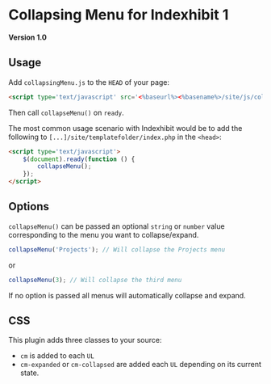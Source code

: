 Collapsing Menu for Indexhibit 1
================================

**Version 1.0**

## Usage
Add `collapsingMenu.js` to the `HEAD` of your page:

```html
<script type='text/javascript' src='<%baseurl%><%basename%>/site/js/collapsingMenu.js'></script>
```

Then call `collapseMenu()` on `ready`.

The most common usage scenario with Indexhibit would be to add the following to `[...]/site/templatefolder/index.php` in the `<head>`:

```html
<script type='text/javascript'>
    $(document).ready(function () {
        collapseMenu();
    });
</script>
```

## Options
`collapseMenu()` can be passed an optional `string` or `number` value corresponding to the menu you want to collapse/expand.

```js
collapseMenu('Projects'); // Will collapse the Projects menu
```

or

```js
collapseMenu(3); // Will collapse the third menu
```

If no option is passed all menus will automatically collapse and expand.

## CSS
This plugin adds three classes to your source:

- `cm` is added to each `UL`
- `cm-expanded` or `cm-collapsed` are added each `UL` depending on its current state.